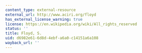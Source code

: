 ```yaml
---
content_type: external-resource
external_url: http://www.aciri.org/floyd
has_external_license_warning: true
license: https://en.wikipedia.org/wiki/All_rights_reserved
status: ''
title: Floyd, S.
uid: d6982e61-6d8d-4ebf-a6a0-c14151a6a108
wayback_url: ''
---
```

